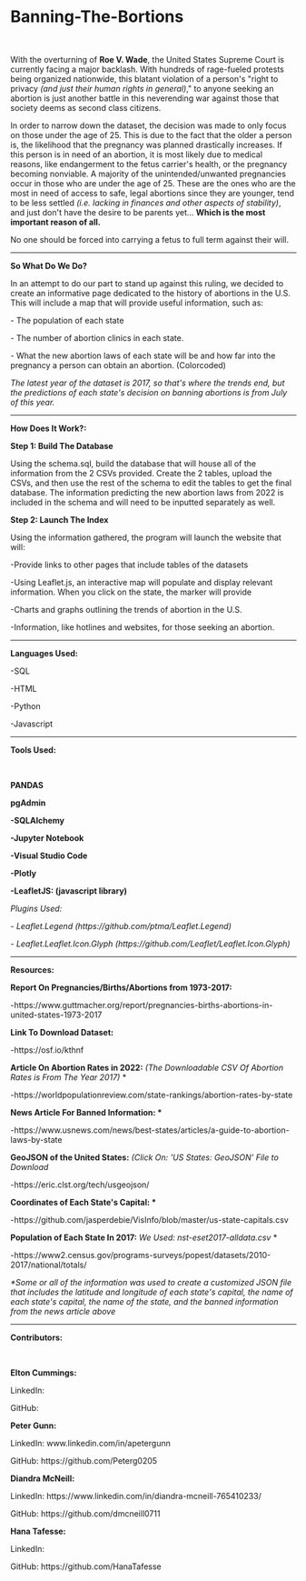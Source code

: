 # Banning-The-Bortions
<br>

With the overturning of <b>Roe V. Wade</b>, the United States Supreme Court is currently facing a major backlash. With hundreds of rage-fueled protests being organized nationwide, this blatant violation of a person's "right to privacy <i>(and just their human rights in general)</i>," to anyone seeking an abortion is just another battle in this neverending war against those that society deems as second class citizens.
<br>

In order to narrow down the dataset, the decision was made to only focus on those under the age of 25. This is due to the fact that the older a person is, the likelihood that the pregnancy was planned drastically increases. If this person is in need of an abortion, it is most likely due to medical reasons, like endangerment to the fetus carrier's health, or the pregnancy becoming nonviable. A majority of the unintended/unwanted pregnancies occur in those who are under the age of 25. These are the ones who are the most in need of access to safe, legal abortions since they are younger, tend to be less settled <i>(i.e. lacking in finances and other aspects of stability)</i>, and just don't have the desire to be parents yet... <strong>Which is the most important reason of all.</strong>
<br>

No one should be forced into carrying a fetus to full term against their will. 
<hr>

<b>So What Do We Do?</b>
<br>

<p>In an attempt to do our part to stand up against this ruling, we decided to create an informative page dedicated to the history of abortions in the U.S. This will include a map that will provide useful information, such as:</p>
<p>- The population of each state</p>
<p>- The number of abortion clinics in each state. </p>
<p>- What the new abortion laws of each state will be and how far into the pregnancy a person can obtain an abortion. (Colorcoded) </p>
<p><i>The latest year of the dataset is 2017, so that's where the trends end, but the predictions of each state's decision on banning abortions is from July of this year.</i></p>
<hr>

<b>How Does It Work?:</b>
<br>

<p><b>Step 1: Build The Database</b></p>
<p>   Using the schema.sql, build the database that will house all of the information from the 2 CSVs provided. Create the 2 tables, upload the CSVs, and then use the rest of the schema to edit the tables to get the final database. The information predicting the new abortion laws from 2022 is included in the schema and will need to be inputted separately as well.</p>
<p><b>Step 2: Launch The Index</b></p>
<p> Using the information gathered, the program will launch the website that will:</p>
<p>   -Provide links to other pages that include tables of the datasets</p>
<p>   -Using Leaflet.js, an interactive map will populate and display relevant information. When you click on the state, the marker will provide </p>
<p>   -Charts and graphs outlining the trends of abortion in the U.S.</p>
<p>   -Information, like hotlines and websites, for those seeking an abortion.</p>
<hr>

<b>Languages Used:</b>
<br>

<p>-SQL</p>
<p>-HTML</p>
<p>-Python</p>
<p>-Javascript</p>
<hr>

<p><b>Tools Used:</b></p>
<br>

<p><strong>PANDAS</strong></p>
<p><strong>pgAdmin</strong></p>
<p><strong>-SQLAlchemy</strong></p>
<p><strong>-Jupyter Notebook</strong></p>
<p><strong>-Visual Studio Code</strong></p>
<p><strong>-Plotly</strong></p>
<p><strong>-LeafletJS: (javascript library)</strong></p>
<p><i>      Plugins Used:</i></p>
<p><i>      - Leaflet.Legend (https://github.com/ptma/Leaflet.Legend)</i></p>
<p><i>      - Leaflet.Leaflet.Icon.Glyph (https://github.com/Leaflet/Leaflet.Icon.Glyph)</i></p>
<hr>

<b>Resources:</b>
<br>

<p><b>Report On Pregnancies/Births/Abortions from 1973-2017:</b></p>
<p>-https://www.guttmacher.org/report/pregnancies-births-abortions-in-united-states-1973-2017</p>
<p><b>Link To Download Dataset:</b></p>
<p>-https://osf.io/kthnf</p>
<p><b>Article On Abortion Rates in 2022:</b> <i>(The Downloadable CSV Of Abortion Rates is From The Year 2017) </i>*</p>
<p>-https://worldpopulationreview.com/state-rankings/abortion-rates-by-state</p>
<p><b>News Article For Banned Information: *</b></p>
<p>-https://www.usnews.com/news/best-states/articles/a-guide-to-abortion-laws-by-state</p>
<p><b>GeoJSON of the United States:</b> <i>(Click On: 'US States: GeoJSON' File to Download</i></p>
<p>-https://eric.clst.org/tech/usgeojson/</p>
<p><b>Coordinates of Each State's Capital: *</b></p>
<p>-https://github.com/jasperdebie/VisInfo/blob/master/us-state-capitals.csv</p>
<p><b>Population of Each State In 2017:</b> <i>We Used: nst-eset2017-alldata.csv </i>*</p>
<p>-https://www2.census.gov/programs-surveys/popest/datasets/2010-2017/national/totals/</p>
<p><i>*Some or all of the information was used to create a customized JSON file that includes the latitude and longitude of each state's capital, the name of each state's capital, the name of the state, and the banned information from the news article above</i></p> 
<hr>

<p><b>Contributors:</b></p>
<br>

<strong>Elton Cummings: </strong>
<p>  LinkedIn:  </p>
<p>  GitHub:   </p>
<strong>Peter Gunn: </strong>
<p>  LinkedIn: www.linkedin.com/in/apetergunn  </p>
<p>  GitHub: https://github.com/Peterg0205  </p>
<strong>Diandra McNeill: </strong>
<p>  LinkedIn: https://www.linkedin.com/in/diandra-mcneill-765410233/  </p>
<p>  GitHub: https://github.com/dmcneill0711  </p>
<strong>Hana Tafesse: </strong>
<p>  LinkedIn:  </p>
<p>  GitHub: https://github.com/HanaTafesse  </p>
